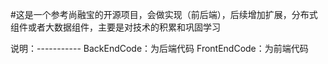 #这是一个参考尚融宝的开源项目，会做实现（前后端），后续增加扩展，分布式组件或者大数据组件，主要是对技术的积累和巩固学习

说明：-----------
            BackEndCode：为后端代码
            FrontEndCode：为前端代码
